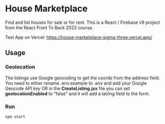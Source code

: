 # House Marketplace

Find and list houses for sale or for rent. This is a React / Firebase v9 project from the React Front To Back 2022 course.

Test App on Vercel: https://house-marketplace-sigma-three.vercel.app/

## Usage

### Geolocation

The listings use Google geocoding to get the coords from the address field. You need to either rename .env.example to .env and add your Google Geocode API key OR in the **CreateListing.jsx** file you can set **geolocationEnabled** to "false" and it will add a lat/lng field to the form.

### Run

```bash
npm start
```
